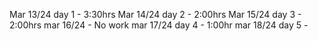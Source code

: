 Mar 13/24 day 1 - 3:30hrs
Mar 14/24 day 2 - 2:00hrs
Mar 15/24 day 3 - 2:00hrs
mar 16/24 - No work
mar 17/24 day 4 - 1:00hr
mar 18/24 day 5 - 